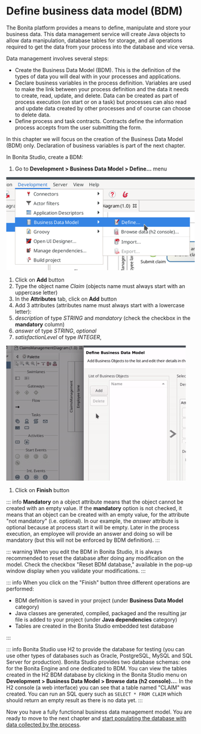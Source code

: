 # Define business data model (BDM)

The Bonita platform provides a means to define, manipulate and store your business data. This data management service will create Java objects to allow data manipulation, database tables for storage, and all operations required to get the data from your process into the database and vice versa.

Data management involves several steps:
- Create the Business Data Model (BDM). This is the definition of the types of data you will deal with in your processes and applications.
- Declare business variables in the process definition. Variables are used to make the link between your process definition and the data it needs to create, read, update, and delete. Data can be created as part of process execution (on start or on a task) but processes can also read and update data created by other processes and of course can choose to delete data.
- Define process and task contracts. Contracts define the information process accepts from the user submitting the form.

In this chapter we will focus on the creation of the Business Data Model (BDM) only. Declaration of business variables is part of the next chapter.

In Bonita Studio, create a BDM:
1. Go to **Development > Business Data Model > Define...** menu

  ![Define business data model menu](images/getting-started-tutorial/define-business-data-model/define-business-data-model-menu.png)
  
1. Click on **Add** button
1. Type the object name _Claim_ (objects name must always start with an uppercase letter)
1. In the **Attributes** tab, click on **Add** button
1. Add 3 attributes (attributes name must always start with a lowercase letter):
  1. _description_ of type _STRING_ and _mandatory_ (check the checkbox in the **mandatory** column)
  1. _answer_ of type _STRING_, _optional_
  1. _satisfactionLevel_ of type _INTEGER_, 
  
  ![Create business object with attributes](images/getting-started-tutorial/define-business-data-model/create-business-object-with-attributes.gif)
  
1. Click on **Finish** button

::: info
**Mandatory** on a object attribute means that the object cannot be created with an empty value. If the **mandatory** option is not checked, it means that an object can be created with an empty value, for the attribute "not mandatory" (i.e. optional). In our example, the _answer_ attribute is optional because at process start it will be empty. Later in the process execution, an employee will provide an answer and doing so will be mandatory (but this will not be enforced by BDM definition).
:::

::: warning
When you edit the BDM in Bonita Studio, it is always recommended to reset the database after doing any modification on the model. Check the checkbox "Reset BDM database," available in the pop-up window display when you validate your modifications.
:::

::: info
When you click on the "Finish" button three different operations are performed:
- BDM definition is saved in your project (under **Business Data Model** category)
- Java classes are generated, compiled, packaged and the resulting jar file is added to your project (under **Java dependencies** category)
- Tables are created in the Bonita Studio embedded test database

:::

::: info
Bonita Studio use H2 to provide the database for testing (you can use other types of databases such as Oracle, PostgreSQL, MySQL and SQL Server for production). Bonita Studio provides two database schemas: one for the Bonita Engine and one dedicated to BDM. You can view the tables created in the H2 BDM database by clicking in the Bonita Studio menu on **Development > Business Data Model > Browse data (h2 console)...**. In the H2 console (a web interface) you can see that a table named "CLAIM" was created. You can run an SQL query such as `SELECT * FROM CLAIM` which should return an empty result as there is no data yet.
:::

Now you have a fully functional business data management model. You are ready to move to the next chapter and [start populating the database with data collected by the process](declare-business-variables.md). 

